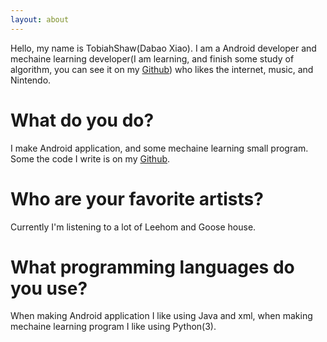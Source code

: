 ```yaml
---
layout: about
---
```


Hello, my name is TobiahShaw(Dabao Xiao). I am a Android developer and mechaine learning developer(I am learning, and finish some study of algorithm, you can see it on my [Github](https://github.com/TobiahShaw/machine-learning-algorithm)) who likes the internet, music, and Nintendo.

# What do you do?
I make Android application, and some mechaine learning small program. Some the code I write is on my [Github](https://github.com/TobiahShaw).

# Who are your favorite artists?
Currently I'm listening to a lot of Leehom and Goose house.

# What programming languages do you use?
When making Android application I like using Java and xml, when making mechaine learning program I like using Python(3).
